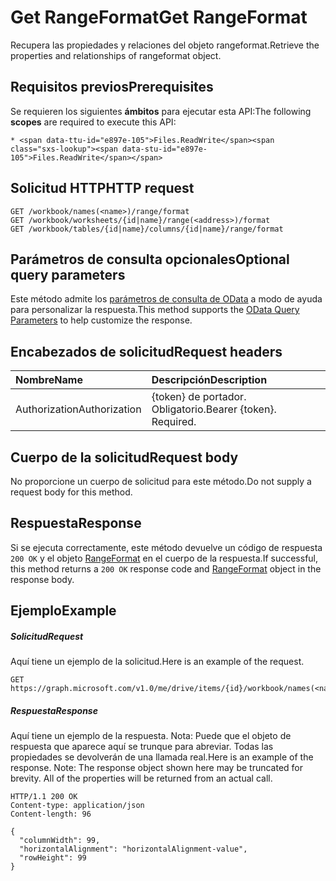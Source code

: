 # <a name="get-rangeformat"></a><span data-ttu-id="e897e-101">Get RangeFormat</span><span class="sxs-lookup"><span data-stu-id="e897e-101">Get RangeFormat</span></span>

<span data-ttu-id="e897e-102">Recupera las propiedades y relaciones del objeto rangeformat.</span><span class="sxs-lookup"><span data-stu-id="e897e-102">Retrieve the properties and relationships of rangeformat object.</span></span>
## <a name="prerequisites"></a><span data-ttu-id="e897e-103">Requisitos previos</span><span class="sxs-lookup"><span data-stu-id="e897e-103">Prerequisites</span></span>
<span data-ttu-id="e897e-104">Se requieren los siguientes **ámbitos** para ejecutar esta API:</span><span class="sxs-lookup"><span data-stu-id="e897e-104">The following **scopes** are required to execute this API:</span></span> 

    * <span data-ttu-id="e897e-105">Files.ReadWrite</span><span class="sxs-lookup"><span data-stu-id="e897e-105">Files.ReadWrite</span></span>

## <a name="http-request"></a><span data-ttu-id="e897e-106">Solicitud HTTP</span><span class="sxs-lookup"><span data-stu-id="e897e-106">HTTP request</span></span>
<!-- { "blockType": "ignored" } -->
```http
GET /workbook/names(<name>)/range/format
GET /workbook/worksheets/{id|name}/range(<address>)/format
GET /workbook/tables/{id|name}/columns/{id|name}/range/format
```
## <a name="optional-query-parameters"></a><span data-ttu-id="e897e-107">Parámetros de consulta opcionales</span><span class="sxs-lookup"><span data-stu-id="e897e-107">Optional query parameters</span></span>
<span data-ttu-id="e897e-108">Este método admite los [parámetros de consulta de OData](http://developer.microsoft.com/en-us/graph/docs/overview/query_parameters) a modo de ayuda para personalizar la respuesta.</span><span class="sxs-lookup"><span data-stu-id="e897e-108">This method supports the [OData Query Parameters](http://developer.microsoft.com/en-us/graph/docs/overview/query_parameters) to help customize the response.</span></span>

## <a name="request-headers"></a><span data-ttu-id="e897e-109">Encabezados de solicitud</span><span class="sxs-lookup"><span data-stu-id="e897e-109">Request headers</span></span>
| <span data-ttu-id="e897e-110">Nombre</span><span class="sxs-lookup"><span data-stu-id="e897e-110">Name</span></span>      |<span data-ttu-id="e897e-111">Descripción</span><span class="sxs-lookup"><span data-stu-id="e897e-111">Description</span></span>|
|:----------|:----------|
| <span data-ttu-id="e897e-112">Authorization</span><span class="sxs-lookup"><span data-stu-id="e897e-112">Authorization</span></span>  | <span data-ttu-id="e897e-p101">{token} de portador. Obligatorio.</span><span class="sxs-lookup"><span data-stu-id="e897e-p101">Bearer {token}. Required.</span></span> |


## <a name="request-body"></a><span data-ttu-id="e897e-115">Cuerpo de la solicitud</span><span class="sxs-lookup"><span data-stu-id="e897e-115">Request body</span></span>
<span data-ttu-id="e897e-116">No proporcione un cuerpo de solicitud para este método.</span><span class="sxs-lookup"><span data-stu-id="e897e-116">Do not supply a request body for this method.</span></span>

## <a name="response"></a><span data-ttu-id="e897e-117">Respuesta</span><span class="sxs-lookup"><span data-stu-id="e897e-117">Response</span></span>

<span data-ttu-id="e897e-118">Si se ejecuta correctamente, este método devuelve un código de respuesta `200 OK` y el objeto [RangeFormat](../resources/rangeformat.md) en el cuerpo de la respuesta.</span><span class="sxs-lookup"><span data-stu-id="e897e-118">If successful, this method returns a `200 OK` response code and [RangeFormat](../resources/rangeformat.md) object in the response body.</span></span>
## <a name="example"></a><span data-ttu-id="e897e-119">Ejemplo</span><span class="sxs-lookup"><span data-stu-id="e897e-119">Example</span></span>
##### <a name="request"></a><span data-ttu-id="e897e-120">Solicitud</span><span class="sxs-lookup"><span data-stu-id="e897e-120">Request</span></span>
<span data-ttu-id="e897e-121">Aquí tiene un ejemplo de la solicitud.</span><span class="sxs-lookup"><span data-stu-id="e897e-121">Here is an example of the request.</span></span>
<!-- {
  "blockType": "request",
  "name": "get_rangeformat"
}-->
```http
GET https://graph.microsoft.com/v1.0/me/drive/items/{id}/workbook/names(<name>)/range/format
```
##### <a name="response"></a><span data-ttu-id="e897e-122">Respuesta</span><span class="sxs-lookup"><span data-stu-id="e897e-122">Response</span></span>
<span data-ttu-id="e897e-p102">Aquí tiene un ejemplo de la respuesta. Nota: Puede que el objeto de respuesta que aparece aquí se trunque para abreviar. Todas las propiedades se devolverán de una llamada real.</span><span class="sxs-lookup"><span data-stu-id="e897e-p102">Here is an example of the response. Note: The response object shown here may be truncated for brevity. All of the properties will be returned from an actual call.</span></span>
<!-- {
  "blockType": "response",
  "truncated": true,
  "@odata.type": "microsoft.graph.rangeFormat"
} -->
```http
HTTP/1.1 200 OK
Content-type: application/json
Content-length: 96

{
  "columnWidth": 99,
  "horizontalAlignment": "horizontalAlignment-value",
  "rowHeight": 99
}
```

<!-- uuid: 8fcb5dbc-d5aa-4681-8e31-b001d5168d79
2015-10-25 14:57:30 UTC -->
<!-- {
  "type": "#page.annotation",
  "description": "Get RangeFormat",
  "keywords": "",
  "section": "documentation",
  "tocPath": ""
}-->